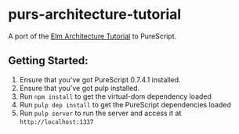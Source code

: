 # purs-architecture-tutorial

A port of the [Elm Architecture Tutorial](https://github.com/evancz/elm-architecture-tutorial/) to PureScript.

## Getting Started:

1. Ensure that you've got PureScript 0.7.4.1 installed.
2. Ensure that you've got pulp installed.
3. Run `npm install` to get the virtual-dom dependency loaded
4. Run `pulp dep install` to get the PureScript dependencies loaded
5. Run `pulp server` to run the server and access it at `http://localhost:1337`
